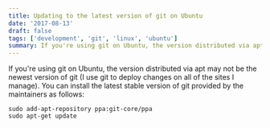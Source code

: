 ```yaml
---
title: Updating to the latest version of git on Ubuntu
date: '2017-08-13'
draft: false
tags: ['development', 'git', 'linux', 'ubuntu']
summary: If you're using git on Ubuntu, the version distributed via apt may not be the newest version of git (I use git to deploy changes on all of the sites I manage).
---
```


If you're using git on Ubuntu, the version distributed via apt may not be the newest version of git (I use git to deploy changes on all of the sites I manage).<!-- excerpt --> You can install the latest stable version of git provided by the maintainers as follows:

```
sudo add-apt-repository ppa:git-core/ppa
sudo apt-get update
```
